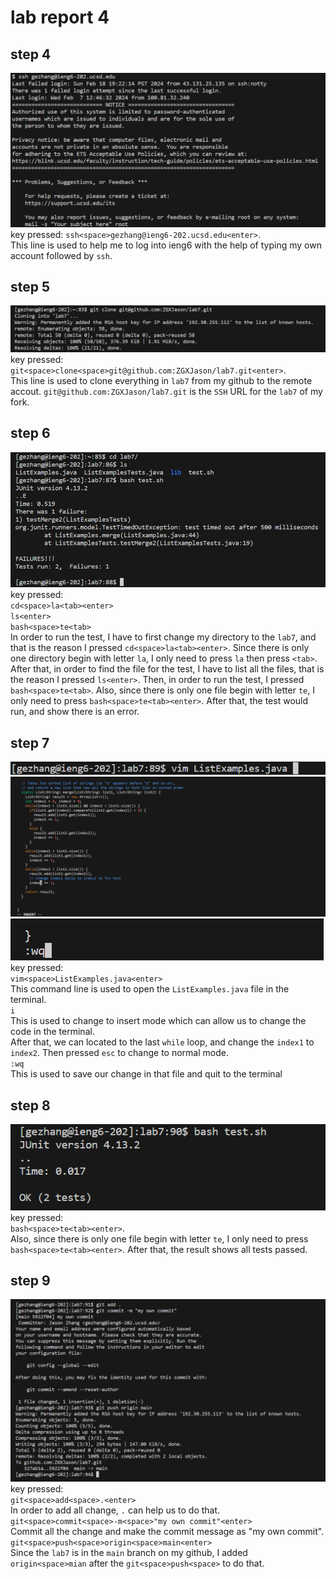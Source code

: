 # lab report 4
## step 4
![image1](labreport4.1.png)
key pressed: `ssh<space>gezhang@ieng6-202.ucsd.edu<enter>`.<br>
This line is used to help me to log into ieng6 with the help of typing my own account followed by `ssh`.<br>
## step 5 
![image2](labreport4.2.png)
key pressed: `git<space>clone<space>git@github.com:ZGXJason/lab7.git<enter>`.<br>
This line is used to clone everything in `lab7` from my github to the remote accout. `git@github.com:ZGXJason/lab7.git` is the `SSH` URL for the `lab7` of my fork. <br>
## step 6
![image3](labreport4.3.png)
key pressed:<br> 
`cd<space>la<tab><enter>`<br>
`ls<enter>`<br>
`bash<space>te<tab>`<br>
In order to run the test, I have to first change my directory to the `lab7`, and that is the reason I pressed `cd<space>la<tab><enter>`. Since there is only one directory begin with letter `la`, I only need to press `la` then press `<tab>`. After that, in order to find the file for the test, I have to list all the files, that is the reason I pressed `ls<enter>`. Then, in order to run the test, I pressed `bash<space>te<tab>`. Also, since there is only one file begin with letter `te`, I only need to press `bash<space>te<tab><enter>`. After that, the test would run, and show there is an error.<br>
## step 7
![image4](labreport4.4.png)
![image5](labreport4.5.png)
![image6](labreport4.6.png)<br>
key pressed: <br>
`vim<space>ListExamples.java<enter>`<br>
This command line is used to open the `ListExamples.java` file in the terminal.<br>
`i`<br>
This is used to change to insert mode which can allow us to change the code in the terminal. <br>
After that, we can located to the last `while` loop, and change the `index1` to `index2`. Then pressed `esc` to change to normal mode.<br>
`:wq`<br>
This is used to save our change in that file and quit to the terminal<br>
## step 8
![image7](labreport4.7.png)<br>
key pressed:<br>
`bash<space>te<tab><enter>`.<br>
Also, since there is only one file begin with letter `te`, I only need to press `bash<space>te<tab><enter>`. After that, the result shows all tests passed.<br>
## step 9
![image8](labreport4.9.png)<br>
key pressed:<br>
`git<space>add<space>.<enter>`<br>
In order to add all change, `.` can help us to do that. <br> 
`git<space>commit<space>-m<space>"my own commit"<enter>`<br>
Commit all the change and make the commit message as "my own commit".<br>
`git<space>push<space>origin<space>main<enter>`<br>
Since the `lab7` is in the `main` branch on my github, I added `origin<space>mian` after the `git<space>push<space>` to do that. 


